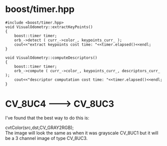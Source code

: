 # boost/timer.hpp
```
#include <boost/timer.hpp>
void VisualOdometry::extractKeyPoints()
{
    boost::timer timer;
    orb_->detect ( curr_->color_, keypoints_curr_ );
    cout<<"extract keypoints cost time: "<<timer.elapsed()<<endl;
}

void VisualOdometry::computeDescriptors()
{
    boost::timer timer;
    orb_->compute ( curr_->color_, keypoints_curr_, descriptors_curr_ );
    cout<<"descriptor computation cost time: "<<timer.elapsed()<<endl;
}
```
# CV_8UC4 ---> CV_8UC3
I've found that the best way to do this is:  

cvtColor(src,dst,CV_GRAY2RGB);  
The image will look the same as when it was grayscale CV_8UC1 but it will be a 3 channel image of type CV_8UC3.


